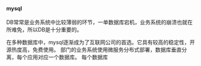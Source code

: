 #### mysql

DB常常是业务系统中比较薄弱的环节，一单数据库宕机，业务系统的崩溃也就在所难免，所以DB是十分重要的。

在多种数据库中，mysql逐渐成为了互联网公司的首选。它具有较高的稳定性，开源热度高，免费使用。
部门的业务系统使用微服务分布式部署，数据库垂直分离，每个应用对应一个数据库。
每个数据库